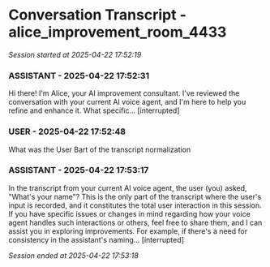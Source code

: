 # Conversation Transcript - alice_improvement_room_4433

*Session started at 2025-04-22 17:52:19*

### ASSISTANT - 2025-04-22 17:52:31

Hi there! I'm Alice, your AI improvement consultant. I've reviewed the conversation with your current AI voice agent, and I'm here to help you refine and enhance it. What specific... [interrupted]

### USER - 2025-04-22 17:52:48

What was the User Bart of the transcript normalization

### ASSISTANT - 2025-04-22 17:53:17

In the transcript from your current AI voice agent, the user (you) asked, "What's your name"? This is the only part of the transcript where the user's input is recorded, and it constitutes the total user interaction in this session. If you have specific issues or changes in mind regarding how your voice agent handles such interactions or others, feel free to share them, and I can assist you in exploring improvements. For example, if there's a need for consistency in the assistant's naming... [interrupted]

*Session ended at 2025-04-22 17:53:18*
